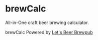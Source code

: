 # brewCalc
All-in-One craft beer brewing calculator.

brewCalc Powered by [Let's Beer Brewpub]([http://moonbeer.net](https://github.com/LetUsBeerBrewpub))
